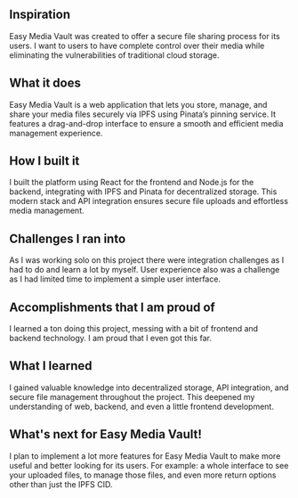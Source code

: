 ## Inspiration
Easy Media Vault was created to offer a secure file sharing process for its users. I want to users to have complete control over their media while eliminating the vulnerabilities of traditional cloud storage.

## What it does
Easy Media Vault is a web application that lets you store, manage, and share your media files securely via IPFS using Pinata’s pinning service. It features a drag-and-drop interface to ensure a smooth and efficient media management experience.

## How I built it
I built the platform using React for the frontend and Node.js for the backend, integrating with IPFS and Pinata for decentralized storage. This modern stack and API integration ensures secure file uploads and effortless media management.

## Challenges I ran into
As I was working solo on this project there were integration challenges as I had to do and learn a lot by myself. User experience also was a challenge as I had limited time to implement a simple user interface.

## Accomplishments that I am proud of
I learned a ton doing this project, messing with a bit of frontend and backend technology. I am proud that I even got this far.

## What I learned
I gained valuable knowledge into decentralized storage, API integration, and secure file management throughout the project. This deepened my understanding of web, backend, and even a little frontend development.

## What's next for Easy Media Vault!
I plan to implement a lot more features for Easy Media Vault to make more useful and better looking for its users. For example: a whole interface to see your uploaded files, to manage those files, and even more return options other than just the IPFS CID.


